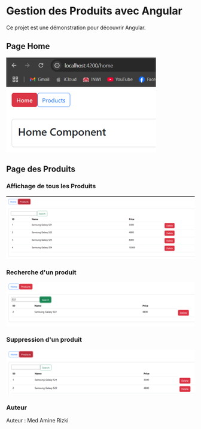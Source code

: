 <h1>Gestion des Produits avec Angular</h1>
<p>Ce projet est une démonstration pour découvrir Angular.</p>

<h2>Page Home</h2>
<img src="Screenshots/HomePage.png" alt="Home" width="400">

<h2>Page des Produits</h2>
<h3>Affichage de tous les Produits</h3>
<img src="Screenshots/ProductsPage.png" alt="Products" width="800">

<h3>Recherche d'un produit</h3>
<img src="Screenshots/ProductsSearch.png" alt="Recherche" width="800">

<h3>Suppression d'un produit</h3>
<img src="Screenshots/ProductDelete.png" alt="Suppression" width="800">

<h3>Auteur</h3>
<p>Auteur : Med Amine Rizki</p>
